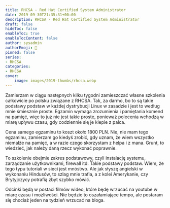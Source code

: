 ```yaml
---
title: RHCSA - Red Hat Certified System Administrator
date: 2019-09-30T21:35:31+00:00
description: RHCSA - Red Hat Certified System Administrator
draft: false
hideToc: false
enableToc: true
enableTocContent: false
author: sysadmin
authorEmoji: 🐧
pinned: false
series:
- RHCSA
categories:
- RHCSA
cover:
    image: images/2019-thumbs/rhcsa.webp
---
```

Zamierzam w ciągu następnych kilku tygodni zamieszczać własne szkolenia całkowicie po polsku związane z RHCSA. Tak, za darmo, bo to są takie podstawy podstaw w każdej dystrybucji Linux w zasadzie i jest to według mnie śmiesznie proste. Egzamin wymaga zrozumienia i pamiętania komend na pamięć, więc to już nie jest takie proste, ponieważ polecenia wchodzą w miarę upływu czasu, gdy codziennie się je klepie z palca.

Cena samego egzaminu to koszt około 1800 PLN. Nie, nie mam tego egzaminu, zamierzam go kiedyś zrobić, gdy uznam, że wiem wszystko niemalże na pamięć, a w razie czego skorzystam z helpa i z mana. Grunt, to wiedzieć, jak należy daną rzecz wykonać poprawnie.  
  
To szkolenie obejmie zakres podstawowy, czyli instalację systemu, zarządzanie użytkownikami, firewall itd. Takie podstawy podstaw. Wiem, że tego typu tutoriali w sieci jest mnóstwo. Ale jak słyszę angielski w wykonaniu Hindusów, to szlag mnie trafia, a z kolei Amerykanie, czy Brytyjczycy potrafią zbyt szybko mówić.  
  
Odcinki będą w postaci filmów wideo, które będę wrzucać na youtube w miarę czasu i możliwości. Nie będzie to oszałamiające tempo, ale postaram się chociaż jeden na tydzień wrzucać na bloga.
